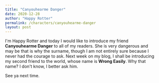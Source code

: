 ```yaml
---
title: "Canyouhearme Danger"
date: 2020-12-28
author: "Happy Rotter"
permalink: /characters/canyouhearme-danger
layout: post
---
```


I'm Happy Rotter and today I would like to introduce my friend **Canyouhearme Danger** to all of my readers. She is very dangerous and may be that is why the surname, though I am not entirely sure because I never had the courage to ask. Next week on my blog, I shall be introducing my second friend to the world, whose name is **Wrong Easily**. Why that name? I don't know, I better ask him.

See ya next time.
